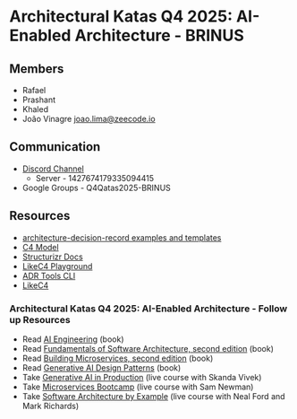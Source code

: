 # Architectural Katas Q4 2025: AI-Enabled Architecture - BRINUS

## Members

- Rafael
- Prashant
- Khaled
- João Vinagre <joao.lima@zeecode.io>

## Communication

- [Discord Channel](https://discord.gg/kzD26QWS)
  - Server - 1427674179335094415
- Google Groups - Q4Qatas2025-BRINUS

## Resources

- [architecture-decision-record examples and templates](https://github.com/joelparkerhenderson/architecture-decision-record?tab=readme-ov-file)
- [C4 Model](https://c4model.com/)
- [Structurizr Docs](https://docs.structurizr.com/)
- [LikeC4 Playground](https://playground.likec4.dev/w/bigbank/index/)
- [ADR Tools CLI](https://github.com/npryce/adr-tools/tree/master)
- [LikeC4](https://github.com/likec4/template)

### Architectural Katas Q4 2025: AI-Enabled Architecture - Follow up Resources

- Read [AI Engineering](https://learning.oreilly.com/library/view/ai-engineering/9781098166298/) (book)
- Read [Fundamentals of Software Architecture, second edition](https://learning.oreilly.com/library/view/fundamentals-of-software/9781098175504/) (book)
- Read [Building Microservices, second edition](https://learning.oreilly.com/library/view/building-microservices-2nd/9781492034018/) (book)
- Read [Generative AI Design Patterns](https://learning.oreilly.com/library/view/generative-ai-design/9798341622654/) (book)
- Take [Generative AI in Production](https://learning.oreilly.com/live-events/generative-ai-in-production/0636920098590/) (live course with Skanda Vivek)
- Take [Microservices Bootcamp](https://learning.oreilly.com/live-events/microservices-bootcamp/0642572005573/) (live course with Sam Newman)
- Take [Software Architecture by Example](https://learning.oreilly.com/live-events/software-architecture-by-example/0636920261797/) (live course with Neal Ford and Mark Richards)